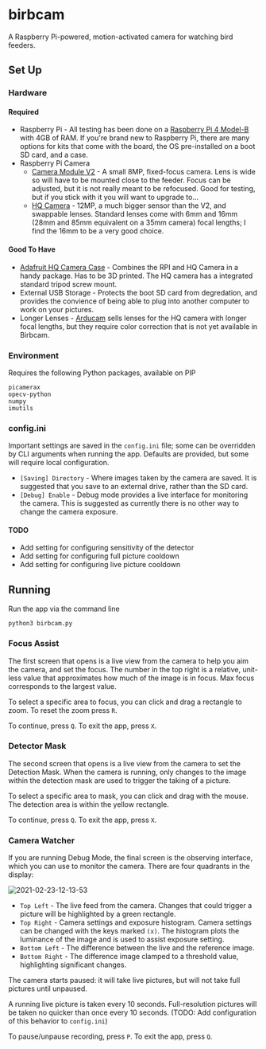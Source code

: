 # birbcam

A Raspberry Pi-powered, motion-activated camera for watching bird feeders.

## Set Up
### Hardware

#### Required
* Raspberry Pi - All testing has been done on a [Raspberry Pi 4 Model-B](https://www.raspberrypi.org/products/raspberry-pi-4-model-b/) with 4GB of RAM. If you're brand new to Raspberry Pi, there are many options for kits that come with the board, the OS pre-installed on a boot SD card, and a case.
* Raspberry Pi Camera
    * [Camera Module V2](https://www.raspberrypi.org/products/camera-module-v2/) - A small 8MP, fixed-focus camera. Lens is wide so will have to be mounted close to the feeder. Focus can be adjusted, but it is not really meant to be refocused. Good for testing, but if you stick with it you will want to upgrade to...
    * [HQ Camera](https://www.raspberrypi.org/products/raspberry-pi-high-quality-camera/) - 12MP, a much bigger sensor than the V2, and swappable lenses. Standard lenses come with 6mm and 16mm (28mm and 85mm equivalent on a 35mm camera) focal lengths; I find the 16mm to be a very good choice.

#### Good To Have
* [Adafruit HQ Camera Case](https://learn.adafruit.com/raspberry-pi-hq-camera-case) - Combines the RPI and HQ Camera in a handy package. Has to be 3D printed. The HQ camera has a integrated standard tripod screw mount.
* External USB Storage - Protects the boot SD card from degredation, and provides the convience of being able to plug into another computer to work on your pictures.
* Longer Lenses - [Arducam](https://www.arducam.com/product-category/lenses/) sells lenses for the HQ camera with longer focal lengths, but they require color correction that is not yet available in Birbcam.

### Environment

Requires the following Python packages, available on PIP
```
picamerax
opecv-python
numpy
imutils
```

### config.ini

Important settings are saved in the `config.ini` file; some can be overridden by CLI arguments when running the app. Defaults are provided, but some will require local configuration.

* `[Saving] Directory` - Where images taken by the camera are saved. It is suggested that you save to an external drive, rather than the SD card.
* `[Debug] Enable` - Debug mode provides a live interface for monitoring the camera. This is suggested as currently there is no other way to change the camera exposure.

#### TODO
* Add setting for configuring sensitivity of the detector
* Add setting for configuring full picture cooldown
* Add setting for configuring live picture cooldown

## Running
Run the app via the command line

```python3 birbcam.py```

### Focus Assist
The first screen that opens is a live view from the camera to help you aim the camera, and set the focus. 
The number in the top right is a relative, unit-less value that approximates how much of the image is in focus. Max focus corresponds to the largest value.

To select a specific area to focus, you can click and drag a rectangle to zoom. To reset the zoom press `R`.

To continue, press `Q`.
To exit the app, press `X`.

### Detector Mask
The second screen that opens is a live view from the camera to set the Detection Mask. 
When the camera is running, only changes to the image within the detection mask are used to trigger the taking of a picture.

To select a specific area to mask, you can click and drag with the mouse. The detection area is within the yellow rectangle.

To continue, press `Q`.
To exit the app, press `X`.

### Camera Watcher
If you are running Debug Mode, the final screen is the observing interface, which you can use to monitor the camera. There are four quadrants in the display:

![2021-02-23-12-13-53](https://user-images.githubusercontent.com/6239142/111321415-480f7900-863e-11eb-83c0-5eb3b8734c4e.jpg)

- `Top Left` - The live feed from the camera. Changes that could trigger a picture will be highlighted by a green rectangle.
- `Top Right` - Camera settings and exposure histogram. Camera settings can be changed with the keys marked `(x)`. The histogram plots the luminance of the image and is used to assist exposure setting.
- `Bottom Left` - The difference between the live and the reference image.
- `Bottom Right` - The difference image clamped to a threshold value, highlighting significant changes.

The camera starts paused: it will take live pictures, but will not take full pictures until unpaused.

A running live picture is taken every 10 seconds. Full-resolution pictures will be taken no quicker than once every 10 seconds. (TODO: Add configuration of this behavior to `config.ini`)

To pause/unpause recording, press `P`.
To exit the app, press `Q`.
